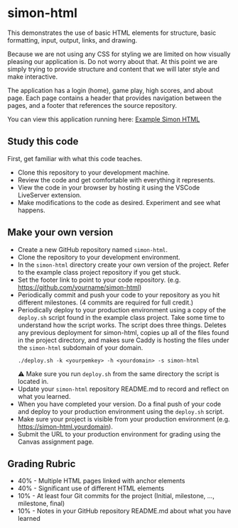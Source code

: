 # simon-html

This demonstrates the use of basic HTML elements for structure, basic formatting, input, output, links, and drawing.

Because we are not using any CSS for styling we are limited on how visually pleasing our application is. Do not worry about that. At this point we are simply trying to provide structure and content that we will later style and make interactive.

The application has a login (home), game play, high scores, and about page. Each page contains a header that provides navigation between the pages, and a footer that references the source repository.

You can view this application running here: [Example Simon HTML](https://simon-html.cs260.click)

## Study this code

First, get familiar with what this code teaches.

- Clone this repository to your development machine.
- Review the code and get comfortable with everything it represents.
- View the code in your browser by hosting it using the VSCode LiveServer extension.
- Make modifications to the code as desired. Experiment and see what happens.

## Make your own version

- Create a new GitHub repository named `simon-html`.
- Clone the repository to your development environment.
- In the `simon-html` directory create your own version of the project. Refer to the example class project repository if you get stuck.
- Set the footer link to point to your code repository. (e.g. https://github.com/yourname/simon-html)
- Periodically commit and push your code to your repository as you hit different milestones. (4 commits are required for full credit.)
- Periodically deploy to your production environment using a copy of the `deploy.sh` script found in the example class project. Take some time to understand how the script works. The script does three things. Deletes any previous deployment for simon-html, copies up all of the files found in the project directory, and makes sure Caddy is hosting the files under the `simon-html` subdomain of your domain.
  ```
  ./deploy.sh -k <yourpemkey> -h <yourdomain> -s simon-html
  ```
  ⚠ Make sure you run `deploy.sh` from the same directory the script is located in.
- Update your `simon-html` repository README.md to record and reflect on what you learned.
- When you have completed your version. Do a final push of your code and deploy to your production environment using the `deploy.sh` script.
- Make sure your project is visible from your production environment (e.g. https://simon-html.yourdomain).
- Submit the URL to your production environment for grading using the Canvas assignment page.

## Grading Rubric

- 40% - Multiple HTML pages linked with anchor elements
- 40% - Significant use of different HTML elements
- 10% - At least four Git commits for the project (Initial, milestone, ..., milestone, final)
- 10% - Notes in your GitHub repository README.md about what you have learned
